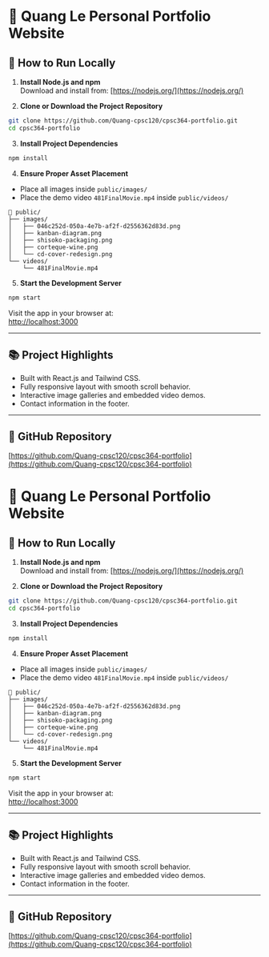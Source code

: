
# 📂 Quang Le Personal Portfolio Website

## 🚀 How to Run Locally

1. **Install Node.js and npm**  
Download and install from: [https://nodejs.org/](https://nodejs.org/)

2. **Clone or Download the Project Repository**
```bash
git clone https://github.com/Quang-cpsc120/cpsc364-portfolio.git
cd cpsc364-portfolio
```

3. **Install Project Dependencies**
```bash
npm install
```

4. **Ensure Proper Asset Placement**
- Place all images inside `public/images/`
- Place the demo video `481FinalMovie.mp4` inside `public/videos/`

```
📁 public/
├── images/
│   ├── 046c252d-050a-4e7b-af2f-d2556362d83d.png
│   ├── kanban-diagram.png
│   ├── shisoko-packaging.png
│   ├── corteque-wine.png
│   └── cd-cover-redesign.png
└── videos/
    └── 481FinalMovie.mp4
```

5. **Start the Development Server**
```bash
npm start
```
Visit the app in your browser at:  
[http://localhost:3000](http://localhost:3000)

---

## 📚 Project Highlights
- Built with React.js and Tailwind CSS.
- Fully responsive layout with smooth scroll behavior.
- Interactive image galleries and embedded video demos.
- Contact information in the footer.

---

## 📌 GitHub Repository  
[https://github.com/Quang-cpsc120/cpsc364-portfolio](https://github.com/Quang-cpsc120/cpsc364-portfolio)

# 📂 Quang Le Personal Portfolio Website

## 🚀 How to Run Locally

1. **Install Node.js and npm**  
Download and install from: [https://nodejs.org/](https://nodejs.org/)

2. **Clone or Download the Project Repository**
```bash
git clone https://github.com/Quang-cpsc120/cpsc364-portfolio.git
cd cpsc364-portfolio
```

3. **Install Project Dependencies**
```bash
npm install
```

4. **Ensure Proper Asset Placement**
- Place all images inside `public/images/`
- Place the demo video `481FinalMovie.mp4` inside `public/videos/`

```
📁 public/
├── images/
│   ├── 046c252d-050a-4e7b-af2f-d2556362d83d.png
│   ├── kanban-diagram.png
│   ├── shisoko-packaging.png
│   ├── corteque-wine.png
│   └── cd-cover-redesign.png
└── videos/
    └── 481FinalMovie.mp4
```

5. **Start the Development Server**
```bash
npm start
```
Visit the app in your browser at:  
[http://localhost:3000](http://localhost:3000)

---

## 📚 Project Highlights
- Built with React.js and Tailwind CSS.
- Fully responsive layout with smooth scroll behavior.
- Interactive image galleries and embedded video demos.
- Contact information in the footer.

---

## 📌 GitHub Repository  
[https://github.com/Quang-cpsc120/cpsc364-portfolio](https://github.com/Quang-cpsc120/cpsc364-portfolio)
